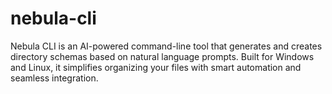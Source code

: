 # nebula-cli
Nebula CLI is an AI-powered command-line tool that generates and creates directory schemas based on natural language prompts. Built for Windows and Linux, it simplifies organizing your files with smart automation and seamless integration.
